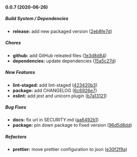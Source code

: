 #### 0.0.7 (2020-06-26)

##### Build System / Dependencies

- **release:** add new packaged version ([2eb8fe7d](https://github.com/gregoranders/nodejs-upload-asset/commit/2eb8fe7d5576be30b07c91c4890b485958e58d2e))

##### Chores

- **github:** add GitHub releated files ([1e3d8d84](https://github.com/gregoranders/nodejs-upload-asset/commit/1e3d8d84a9d499cba7c4666059e40397aba259ab))
- **dependencies:** update dependencies ([15a5c27d](https://github.com/gregoranders/nodejs-upload-asset/commit/15a5c27d5061164039b8743eb1c303e38666c3bc))

##### New Features

- **lint-staged:** add lint-staged ([423420b3](https://github.com/gregoranders/nodejs-upload-asset/commit/423420b3895cb1dc0a9a44b3198d63946cb53522))
- **package:** add CHANGELOG ([6c6926e7](https://github.com/gregoranders/nodejs-upload-asset/commit/6c6926e7816773ee5bef2e17abe7bd3b05334acd))
- **eslint:** add jest and unicorn plugin ([b7a13121](https://github.com/gregoranders/nodejs-upload-asset/commit/b7a13121cbe0abda8feb61ab272a4fd19db942c3))

##### Bug Fixes

- **docs:** fix url in SECURITY.md ([aa6492b1](https://github.com/gregoranders/nodejs-upload-asset/commit/aa6492b1ca5a9d5627add56766efae15bda60d1d))
- **package:** pin down package to fixed version ([96d5d8dd](https://github.com/gregoranders/nodejs-upload-asset/commit/96d5d8ddfecce9aaf84ba3b8d022cbfa46de56fd))

##### Refactors

- **prettier:** move prettier configuration to json ([e30f2f9a](https://github.com/gregoranders/nodejs-upload-asset/commit/e30f2f9a0c508b772bdd234d482ea8a50512f3ae))
